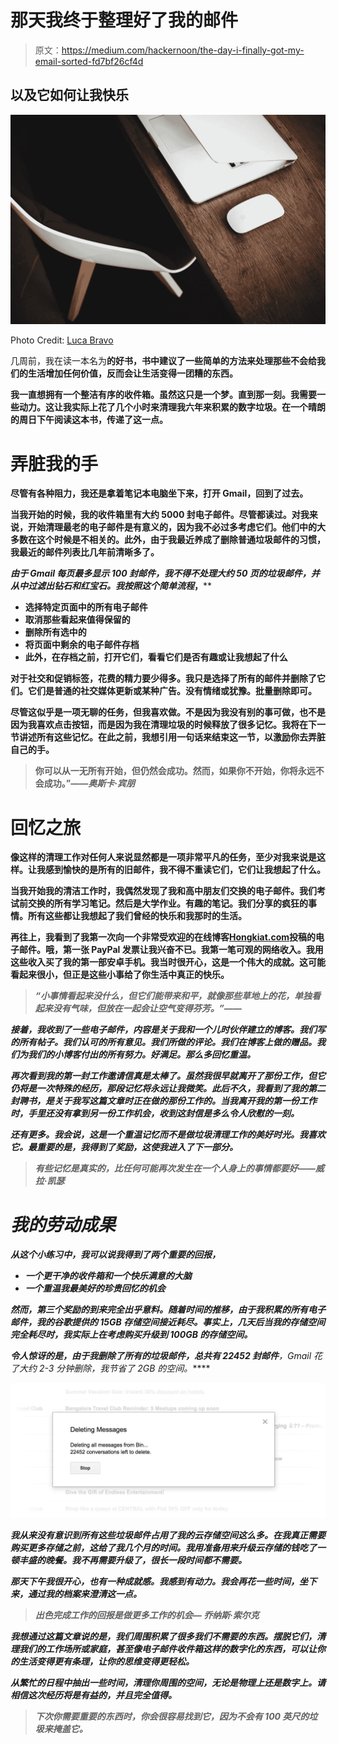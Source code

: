 # 那天我终于整理好了我的邮件

> 原文：<https://medium.com/hackernoon/the-day-i-finally-got-my-email-sorted-fd7bf26cf4d>

## 以及它如何让我快乐

![](img/b5959c27d2545f2d50f4c7131c3b9a84.png)

Photo Credit: [Luca Bravo](https://unsplash.com/@lucabravo)

几周前，我在读一本名为[](https://www.amazon.com/Art-Discarding-How-clutter-find-ebook/dp/B01M2YEVDG/)****的好书，书中建议了一些简单的方法来处理那些不会给我们的生活增加任何价值，反而会让生活变得一团糟的东西。****

****我一直想拥有一个整洁有序的收件箱。虽然这只是一个梦。直到那一刻。我需要一些动力。这让我实际上花了几个小时来清理我六年来积累的数字垃圾。在一个晴朗的周日下午阅读这本书，传递了这一点。****

# ****弄脏我的手****

****尽管有各种阻力，我还是拿着笔记本电脑坐下来，打开 Gmail，回到了过去。****

****当我开始的时候，我的收件箱里有大约 5000 封电子邮件。尽管都读过。对我来说，开始清理最老的电子邮件是有意义的，因为我不必过多考虑它们。他们中的大多数在这个时候是不相关的。此外，由于我最近养成了删除普通垃圾邮件的习惯，我最近的邮件列表比几年前清晰多了。****

****由于 Gmail 每页最多显示 100 封邮件，我不得不处理大约 50 页的垃圾邮件，并从中过滤出钻石和红宝石。我按照这个*简单流程*，****

*   ****选择特定页面中的所有电子邮件****
*   ****取消那些看起来值得保留的****
*   ****删除所有选中的****
*   ****将页面中剩余的电子邮件存档****
*   ****此外，在存档之前，打开它们，看看它们是否有趣或让我想起了什么****

****对于**社交**和**促销**标签，花费的精力要少得多。我只是选择了所有的邮件并删除了它们。它们是普通的社交媒体更新或某种广告。没有情绪或犹豫。批量删除即可。****

****尽管这似乎是一项无聊的任务，但我喜欢做。不是因为我没有别的事可做，也不是因为我喜欢点击按钮，而是因为我在清理垃圾的时候释放了很多记忆。我将在下一节讲述所有这些记忆。在此之前，我想引用一句话来结束这一节，以激励你去弄脏自己的手。****

> ****你可以从一无所有开始，但仍然会成功。然而，如果你不开始，你将永远不会成功。”——***奥斯卡·宾朋*******

# ****回忆之旅****

****像这样的清理工作对任何人来说显然都是一项非常平凡的任务，至少对我来说是这样。让我感到愉快的是所有的旧邮件，我不得不重读它们，它们让我想起了什么。****

****当我开始我的清洁工作时，我偶然发现了我和高中朋友们交换的电子邮件。我们考试前交换的所有学习笔记。然后是大学作业。有趣的笔记。我们分享的疯狂的事情。所有这些都让我想起了我们曾经的快乐和我那时的生活。****

****再往上，我看到了我第一次向一个非常受欢迎的在线博客[Hongkiat.com](http://www.hongkiat.com/blog/author/rahulchowdhury/)投稿的电子邮件。哦，第一张 PayPal 发票让我兴奋不已。我第一笔可观的网络收入。我用这些收入买了我的第一部安卓手机。我当时很开心，这是一个伟大的成就。这可能看起来很小，但正是这些小事给了你生活中真正的快乐。****

> *****“小事情看起来没什么，但它们能带来和平，就像那些草地上的花，单独看起来没有气味，但放在一起会让空气变得芬芳。”——*****

*****接着，我收到了一些电子邮件，内容是关于我和一个儿时伙伴建立的博客。我们写的所有帖子。我们认可的所有意见。我们所做的评论。我们在博客上做的赠品。我们为我们的小博客付出的所有努力。好满足。那么多*回忆重温*。*****

*****再次看到我的第一封工作邀请信真是太棒了。虽然我很早就离开了那份工作，但它仍将是一次特殊的经历，那段记忆将永远让我微笑。此后不久，我看到了我的第二封聘书，是关于我写这篇文章时正在做的那份工作的。当我离开我的第一份工作时，手里还没有拿到另一份工作机会，收到这封信是多么令人欣慰的一刻。*****

*****还有更多。我会说，这是一个重温记忆而不是做垃圾清理工作的美好时光。我喜欢它。最重要的是，我得到了奖励，这使我进入了下一部分。*****

> *****有些记忆是真实的，比任何可能再次发生在一个人身上的事情都要好——***威拉·凯瑟********

# *****我的劳动成果*****

*****从这个小练习中，我可以说我得到了两个重要的回报，*****

*   *****一个更干净的收件箱和一个快乐满意的大脑*****
*   *****一个重温我最美好的珍贵回忆的机会*****

*****然而，第三个奖励的到来完全出乎意料。随着时间的推移，由于我积累的所有电子邮件，我的谷歌提供的 **15GB** 存储空间接近耗尽。事实上，几天后当我的存储空间完全耗尽时，我实际上在考虑购买升级到 **100GB** 的存储空间。*****

*****令人惊讶的是，由于我删除了所有的垃圾邮件，总共有 22452 封**邮件**，Gmail 花了大约 2-3 分钟删除，我节省了 2GB 的空间。*****

*****![](img/6be7844aa171ee6e2220c9b69267af29.png)*****

*****我从来没有意识到所有这些垃圾邮件占用了我的云存储空间这么多。在我真正需要购买更多存储之前，这给了我几个月的时间。我用准备用来升级云存储的钱吃了一顿丰盛的晚餐。我不再需要升级了，很长一段时间都不需要。*****

*****那天下午我很开心，也有一种成就感。我感到*有动力*。我会再花一些时间，坐下来，通过我的档案来澄清这一点。*****

> *****出色完成工作的回报是做更多工作的机会— ***乔纳斯·索尔克********

*****我想通过这篇文章说的是，我们周围积累了很多我们不需要的东西。摆脱它们，清理我们的工作场所或家庭，甚至像电子邮件收件箱这样的数字化的东西，可以让你的生活变得更有条理，让你的思维变得更轻松。*****

*****从繁忙的日程中抽出一些时间，清理你周围的空间，无论是物理上还是数字上。请相信这次经历将是有益的，并且*完全值得。******

> *****下次你需要重要的东西时，你会很容易找到它，因为不会有 100 英尺的垃圾来掩盖它。*****